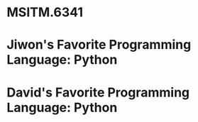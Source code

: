 # MSITM.6341

# Jiwon's Favorite Programming Language: Python
# David's Favorite Programming Language: Python
